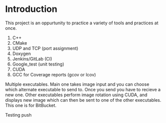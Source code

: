 # Introduction
This project is an oppurtunity to practice a variety of tools and practices at once.
1. C++
2. CMake
3. UDP and TCP (port assignment)
4. Doxygen
5. Jenkins/GitLab (CI)
6. Google_test (unit testing)
7. CUDA
8. GCC for Coverage reports (gcov or lcov)

Multiple executables. Main one takes image input and you can choose which alternate executable to send to. Once you send you have to recieve a new one. Other executables perform image rotation using CUDA, and displays new image which can then be sent to one of the other executables.
This one is for BitBucket.

Testing push